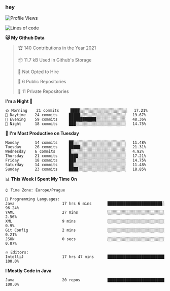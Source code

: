 ### hey

<!--START_SECTION:waka-->
![Profile Views](http://img.shields.io/badge/Profile%20Views-12-blue)

![Lines of code](https://img.shields.io/badge/From%20Hello%20World%20I%27ve%20Written-47759%20lines%20of%20code-blue)

**🐱 My Github Data** 

> 🏆 140 Contributions in the Year 2021
 > 
> 📦 11.7 kB Used in Github's Storage 
 > 
> 🚫 Not Opted to Hire
 > 
> 📜 6 Public Repositories 
 > 
> 🔑 11 Private Repositories  
 > 
**I'm a Night 🦉** 

```text
🌞 Morning    21 commits     ████░░░░░░░░░░░░░░░░░░░░░   17.21% 
🌆 Daytime    24 commits     █████░░░░░░░░░░░░░░░░░░░░   19.67% 
🌃 Evening    59 commits     ████████████░░░░░░░░░░░░░   48.36% 
🌙 Night      18 commits     ███░░░░░░░░░░░░░░░░░░░░░░   14.75%

```
📅 **I'm Most Productive on Tuesday** 

```text
Monday       14 commits     ██░░░░░░░░░░░░░░░░░░░░░░░   11.48% 
Tuesday      26 commits     █████░░░░░░░░░░░░░░░░░░░░   21.31% 
Wednesday    6 commits      █░░░░░░░░░░░░░░░░░░░░░░░░   4.92% 
Thursday     21 commits     ████░░░░░░░░░░░░░░░░░░░░░   17.21% 
Friday       18 commits     ███░░░░░░░░░░░░░░░░░░░░░░   14.75% 
Saturday     14 commits     ██░░░░░░░░░░░░░░░░░░░░░░░   11.48% 
Sunday       23 commits     ████░░░░░░░░░░░░░░░░░░░░░   18.85%

```


📊 **This Week I Spent My Time On** 

```text
⌚︎ Time Zone: Europe/Prague

💬 Programming Languages: 
Java                     17 hrs 6 mins       ████████████████████████░   96.24% 
YAML                     27 mins             ░░░░░░░░░░░░░░░░░░░░░░░░░   2.56% 
XML                      9 mins              ░░░░░░░░░░░░░░░░░░░░░░░░░   0.9% 
Git Config               2 mins              ░░░░░░░░░░░░░░░░░░░░░░░░░   0.21% 
JSON                     0 secs              ░░░░░░░░░░░░░░░░░░░░░░░░░   0.07%

🔥 Editors: 
IntelliJ                 17 hrs 47 mins      █████████████████████████   100.0%

```

**I Mostly Code in Java** 

```text
Java                     20 repos            █████████████████████████   100.0%

```



<!--END_SECTION:waka-->

